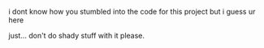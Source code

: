 i dont know how you stumbled into the code for this project but i guess ur here

just... don't do shady stuff with it please.
